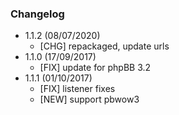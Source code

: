 ### Changelog

- 1.1.2 (08/07/2020)
  - [CHG] repackaged, update urls  
- 1.1.0 (17/09/2017)
  - [FIX] update for phpBB 3.2
- 1.1.1 (01/10/2017)
  - [FIX] listener fixes
  - [NEW] support pbwow3